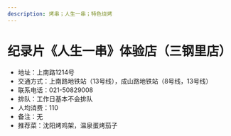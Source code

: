 ```yaml
---
description: 烤串；人生一串；特色烧烤
---
```


# 纪录片《人生一串》体验店（三钢里店）

* 地址：上南路1214号
* 交通方式：上南路地铁站（13号线），成山路地铁站（8号线，13号线）
* 联系电话：021-50829008
* 排队：工作日基本不会排队
* 人均消费：110
* 备注：无
* 推荐菜：沈阳烤鸡架，温泉蛋烤茄子
